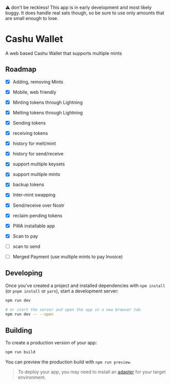 ⚠️ don't be reckless!
This app is in early development and most likely buggy. It does handle real sats though, so be sure to use only amounts that are small enough to lose.

# Cashu Wallet

A web based Cashu Wallet that supports multiple mints

## Roadmap

* [x] Adding, removing Mints
* [x] Mobile, web friendly
* [x] Minting tokens through Lightning
* [x] Melting tokens through Lightning
* [x] Sending tokens
* [x] receiving tokens
* [x] history for melt/mint
* [x] history for send/receive
* [x] support multiple keysets
* [x] support multiple mints
* [x] backup tokens
* [x] Inter-mint swapping
* [x] Send/receive over Nostr
* [x] reclaim pending tokens
* [x] PWA installable app
* [x] Scan to pay
* [ ] scan to send
* [ ] Merged Payment (use multiple mints to pay Invoice)




## Developing

Once you've created a project and installed dependencies with `npm install` (or `pnpm install` or `yarn`), start a development server:

```bash
npm run dev

# or start the server and open the app in a new browser tab
npm run dev -- --open
```

## Building

To create a production version of your app:

```bash
npm run build
```

You can preview the production build with `npm run preview`.

> To deploy your app, you may need to install an [adapter](https://kit.svelte.dev/docs/adapters) for your target environment.
